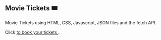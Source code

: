 ## Movie Tickets 🎟️

Movie Tickets using HTML, CSS, Javascript, JSON files and the fetch API.

Click [to book your tickets ]( https://mrkunalmittal.github.io/Movie-Ticket/).